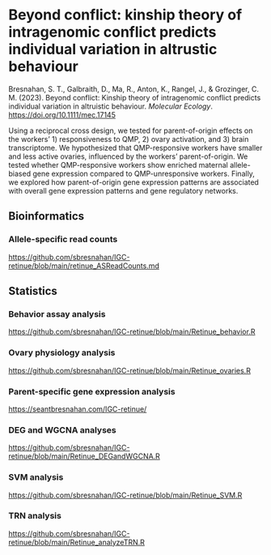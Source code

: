 # Beyond conflict: kinship theory of intragenomic conflict predicts individual variation in altrustic behaviour

Bresnahan, S. T., Galbraith, D., Ma, R., Anton, K., Rangel, J., & Grozinger, C. M. (2023). Beyond conflict: Kinship theory of intragenomic conflict predicts individual variation in altruistic behaviour. *Molecular Ecology*. https://doi.org/10.1111/mec.17145

Using a reciprocal cross design, we tested for parent-of-origin effects on the workers’ 1) responsiveness to QMP, 2) ovary activation, and 3) brain transcriptome. We hypothesized that QMP-responsive workers have smaller and less active ovaries, influenced by the workers’ parent-of-origin. We tested whether QMP-responsive workers show enriched maternal allele-biased gene expression compared to QMP-unresponsive workers. Finally, we explored how parent-of-origin gene expression patterns are associated with overall gene expression patterns and gene regulatory networks.

## Bioinformatics
### Allele-specific read counts
https://github.com/sbresnahan/IGC-retinue/blob/main/retinue_ASReadCounts.md

## Statistics
### Behavior assay analysis
https://github.com/sbresnahan/IGC-retinue/blob/main/Retinue_behavior.R
### Ovary physiology analysis
https://github.com/sbresnahan/IGC-retinue/blob/main/Retinue_ovaries.R
### Parent-specific gene expression analysis
https://seantbresnahan.com/IGC-retinue/
### DEG and WGCNA analyses
https://github.com/sbresnahan/IGC-retinue/blob/main/Retinue_DEGandWGCNA.R
### SVM analysis
https://github.com/sbresnahan/IGC-retinue/blob/main/Retinue_SVM.R
### TRN analysis
https://github.com/sbresnahan/IGC-retinue/blob/main/Retinue_analyzeTRN.R
